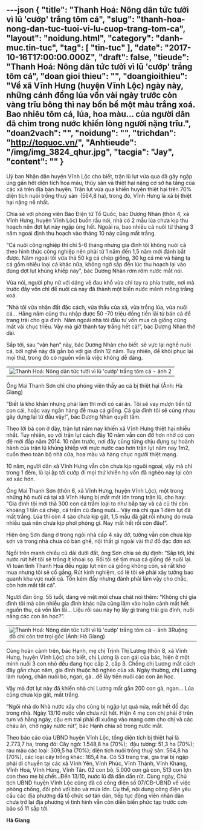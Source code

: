 ---json
{
    "title": "Thanh Hoá: Nông dân tức tưởi vì lũ 'cướp' trắng tôm cá",
    "slug": "thanh-hoa-nong-dan-tuc-tuoi-vi-lu-cuop-trang-tom-ca",
    "layout": "noidung.html",
    "category": "danh-muc.tin-tuc",
    "tag": [
        "tin-tuc"
    ],
    "date": "2017-10-16T17:00:00.000Z",
    "draft": false,
    "tieude": "Thanh Hoá: Nông dân tức tưởi vì lũ 'cướp' trắng tôm cá",
    "doan gioi thieu": "",
    "doangioithieu": "Về xã Vĩnh Hưng (huyện Vĩnh Lộc)  ngày này, những cánh đồng lúa vốn vài ngày trước còn vàng trĩu bông thì nay bốn bề một màu trắng xoá. Bao nhiêu tôm cá, lúa, hoa màu... của người dân đã chìm trong nước khiến lòng người nặng trĩu.",
    "doan2vach": "",
    "noidung": "",
    "trichdan": "http://toquoc.vn/",
    "Anhtieude": "/img/img_3824_qhur.jpg",
    "tacgia": "Jay",
    "__content__": ""
}
---
<p><span style="font-size:14px">Uỷ ban Nh&acirc;n d&acirc;n huyện Vĩnh Lộc cho biết, trận lũ lụt vừa qua đ&atilde; g&acirc;y ngập &uacute;ng gần hết diện t&iacute;ch hoa m&agrave;u, thủy sản v&agrave; thiệt hại nặng cơ sở hạ tầng của c&aacute;c x&atilde; tr&ecirc;n địa b&agrave;n huyện. Trận lụt vừa qua khiến huyện thiệt hại tr&ecirc;n 70% diện t&iacute;ch nu&ocirc;i trồng thuỷ sản&nbsp; (564,8 ha), trong đ&oacute;, Vĩnh Hưng l&agrave; x&atilde; bị thiệt hại nặng nề nhất.</span></p>

<p><span style="font-size:14px">Chia sẻ với ph&oacute;ng vi&ecirc;n B&aacute;o Điện tử Tổ Quốc, b&aacute;c Dương Nh&agrave;n (th&ocirc;n 4, x&atilde; Vĩnh Hưng, huyện Vĩnh Lộc) buồn rầu n&oacute;i, nh&agrave; c&oacute; 2 mẫu l&uacute;a chưa kịp thu hoạch n&ecirc;n đợt lụt n&agrave;y ngập &uacute;ng hết. Ngo&agrave;i ra, bao nhi&ecirc;u c&aacute; nu&ocirc;i từ th&aacute;ng 3 năm ngo&aacute;i định thu hoạch v&agrave;o th&aacute;ng 10 n&agrave;y cũng mất trắng.</span></p>

<p><span style="font-size:14px">&ldquo;C&aacute; nu&ocirc;i c&ocirc;ng nghiệp th&igrave; chỉ 5-6 th&aacute;ng nhưng gia đ&igrave;nh t&ocirc;i kh&ocirc;ng nu&ocirc;i c&aacute; theo h&igrave;nh thức c&ocirc;ng nghiệp n&ecirc;n phải từ 1 năm đến 1,5 năm mới đ&aacute;nh bắt được. Năm ngo&aacute;i t&ocirc;i vừa thả 50 kg c&aacute; ch&eacute;p giống, 30 kg c&aacute; m&egrave; v&agrave; h&agrave;ng tạ c&aacute; gồm nhiều loại c&aacute; kh&aacute;c nữa, kh&ocirc;ng ngờ sắp đến l&uacute;c thu hoạch lại v&agrave;o đ&uacute;ng đợt lụt khủng khiếp n&agrave;y&rdquo;, b&aacute;c Dương Nh&agrave;n rơm rớm nước mắt n&oacute;i.</span></p>

<p><span style="font-size:14px">Vừa n&oacute;i, người phụ nữ với d&aacute;ng vẻ đau khổ vừa chỉ tay ra ph&iacute;a trước, nơi m&agrave; trước đ&acirc;y vốn chỉ để nu&ocirc;i c&aacute; nay đ&atilde; th&agrave;nh một biển nước m&ecirc;nh m&ocirc;ng trắng xo&aacute;.</span></p>

<p><span style="font-size:14px">&ldquo;Nh&agrave; t&ocirc;i vừa nhận đất đặc c&aacute;ch, vừa thầu của x&atilde;, vừa trồng l&uacute;a, vừa nu&ocirc;i c&aacute;... Hằng năm cũng thu nhập được 50 -70 triệu đồng tiền l&atilde;i từ b&aacute;n c&aacute; để trang trải cho gia đ&igrave;nh. Năm ngo&aacute;i nh&agrave; t&ocirc;i đầu tư vốn mua c&aacute; giống cũng mất v&agrave;i chục triệu. Vậy m&agrave; giờ th&agrave;nh tay trắng hết cả!&rdquo;, b&aacute;c Dương Nh&agrave;n thở d&agrave;i.</span></p>

<p><span style="font-size:14px">Sắp tới, sau &ldquo;vận hạn&rdquo; n&agrave;y, b&aacute;c Dương Nh&agrave;n cho biết &nbsp;sẽ vực lại nghề nu&ocirc;i c&aacute;, bởi nghề n&agrave;y đ&atilde; gắn b&oacute; với gia đ&igrave;nh 12 năm. Tuy nhi&ecirc;n, để kh&ocirc;i phục lại mọi thứ, trong đ&oacute; c&oacute; nguồn vốn l&agrave; việc kh&ocirc;ng dễ d&agrave;ng.</span></p>

<table>
	<tbody>
		<tr>
			<td><span style="font-size:14px"><img alt="Thanh Hoá: Nông dân tức tưởi vì lũ 'cướp' trắng tôm cá - ảnh 2" src="http://image.toquoc.vn/w660/uploaded/quynhanh/2017_10_15/fullsizerender_11__xcxt.jpg" /></span></td>
		</tr>
	</tbody>
</table>

<p><span style="font-size:14px">&Ocirc;ng Mai Thanh Sơn chỉ cho ph&oacute;ng vi&ecirc;n thấy ao c&aacute; bị thiệt hại (Ảnh: H&agrave; Giang)</span></p>

<p><span style="font-size:14px">&ldquo;Biết l&agrave; kh&oacute; khăn nhưng phải l&agrave;m th&igrave; mới c&oacute; c&aacute;i ăn. T&ocirc;i sẽ vay mượn tiền từ con c&aacute;i, hoặc vay ng&acirc;n h&agrave;ng để mua c&aacute; giống. Cả gia đ&igrave;nh t&ocirc;i sẽ c&ugrave;ng nhau g&acirc;y dựng lại từ đầu vậy!&rdquo;, b&aacute;c Dương Nh&agrave;n quyết t&acirc;m.</span></p>

<p><span style="font-size:14px">Theo lời b&agrave; con ở đ&acirc;y, trận lụt năm nay khiến x&atilde; Vĩnh Hưng thiệt hại nhiều nhất. Tuy nhi&ecirc;n, so với trận lụt c&aacute;ch đ&acirc;y 10 năm vẫn c&ograve;n đỡ hơn nhờ c&oacute; con đ&ecirc; mới đắp năm 2014. 10 năm trước, nơi đ&acirc;y cũng từng chịu đựng sự ho&agrave;nh h&agrave;nh của trận lũ khủng khiếp với mực nước cao hơn trận lụt năm nay 1m2, cuốn theo to&agrave;n bộ nh&agrave; cửa, hoa m&agrave;u v&agrave; h&agrave;ng chục người thiệt mạng.</span></p>

<p><span style="font-size:14px">10 năm, người d&acirc;n x&atilde; Vĩnh Hưng vẫn c&ograve;n chưa kịp ngu&ocirc;i ngoai, vậy m&agrave; chỉ trong 1 đ&ecirc;m, lũ lại ập tới cướp đi mọi thứ khiến họ vốn đ&atilde; ngh&egrave;o nay lại c&ograve;n xơ x&aacute;c hơn.</span></p>

<p><span style="font-size:14px">&Ocirc;ng Mai Thanh Sơn (th&ocirc;n 6, x&atilde; Vĩnh Hưng, huyện Vĩnh Lộc), một trong những hộ nu&ocirc;i c&aacute; tại x&atilde; Vĩnh Hưng bị mất m&aacute;t lớn trong trận lũ, cho hay: &ldquo;Gia đ&igrave;nh t&ocirc;i mới thả 300 con c&aacute; trắm loại to như bắp tay v&agrave; c&aacute; cũ th&igrave; c&ograve;n khoảng 1 tấn c&aacute; ch&eacute;p, c&aacute; trắm cũ đang nu&ocirc;i... Vậy m&agrave; chỉ qua 1 đ&ecirc;m lụt đ&atilde; mất trắng. L&uacute;a th&igrave; c&ograve;n 4 s&agrave;o chưa kịp gặt, 1,5 mẫu đ&atilde; gặt rồi nhưng do mưa nhiều qu&aacute; n&ecirc;n chưa kịp phơi ph&oacute;ng g&igrave;. Nay mất hết rồi c&ograve;n đ&acirc;u!&rdquo;.</span></p>

<p><span style="font-size:14px">Hiện &ocirc;ng Sơn đang ở trong ng&ocirc;i nh&agrave; cấp 4 x&acirc;y dở, tường vẫn c&ograve;n chưa kịp sơn v&agrave; trong nh&agrave; chưa c&oacute; b&agrave;n ghế, nội thất g&igrave; ngo&agrave;i v&agrave;i thứ đồ đạc đơn sơ.</span></p>

<p><span style="font-size:14px">Ngồi tr&ecirc;n manh chiếu cũ dải dưới đất, &ocirc;ng Sơn chia sẻ dự định: &ldquo;Sắp tới, khi nước r&uacute;t hết t&ocirc;i sẽ trồng &iacute;t khoai sọ. Rồi t&ocirc;i sẽ t&igrave;m mua c&aacute; giống để nu&ocirc;i lại. V&igrave; to&agrave;n tỉnh Thanh Ho&aacute; đều ngập lụt n&ecirc;n c&aacute; giống kh&ocirc;ng c&ograve;n, sẽ rất kh&oacute; mua nhưng t&ocirc;i sẽ cố gắng. R&uacute;t kinh nghiệm, c&oacute; lẽ t&ocirc;i sẽ phải x&acirc;y tường bao quanh khu vực nu&ocirc;i c&aacute;. Tốn k&eacute;m đấy nhưng đ&agrave;nh phải l&agrave;m vậy cho chắc, c&ograve;n hơn mất tất cả&rdquo;.</span></p>

<p><span style="font-size:14px">Người đ&agrave;n &ocirc;ng &nbsp;55 tuổi, d&aacute;ng vẻ mệt mỏi chua ch&aacute;t n&oacute;i th&ecirc;m: &ldquo;Kh&ocirc;ng chỉ gia đ&igrave;nh t&ocirc;i m&agrave; c&ograve;n nhiều gia đ&igrave;nh kh&aacute;c nữa cũng l&acirc;m v&agrave;o ho&agrave;n cảnh mất hết nguồn thu, cả vốn lẫn l&atilde;i... Liệu rồi sau n&agrave;y họ lấy g&igrave; trang trải gia đ&igrave;nh, nu&ocirc;i nấng c&aacute;c con ăn học?&rdquo;.</span></p>

<table>
	<tbody>
		<tr>
			<td><span style="font-size:14px"><img alt="Thanh Hoá: Nông dân tức tưởi vì lũ 'cướp' trắng tôm cá - ảnh 3" src="http://image.toquoc.vn/w660/uploaded/quynhanh/2017_10_15/img_3820_yerh.jpg" />Ruộng đỗ chỉ c&ograve;n trơ trọi gốc (Ảnh: H&agrave; Giang)</span></td>
		</tr>
	</tbody>
</table>

<p><span style="font-size:14px">C&ugrave;ng ho&agrave;n cảnh tr&ecirc;n, b&aacute;c Hạnh, mẹ chị Trịnh Thị Lương (th&ocirc;n 8, x&atilde; Vĩnh Hưng, huyện Vĩnh Lộc) cho biết, chị Lương l&agrave; con g&aacute;i của b&aacute;c, hiện ở một m&igrave;nh nu&ocirc;i 3 con nhỏ đều đang học cấp 2, cấp 3. Chồng chị Lương mất c&aacute;ch đ&acirc;y gần chục năm, gia đ&igrave;nh thuộc hộ ngh&egrave;o của x&atilde;. Ng&agrave;y thường, chị Lương l&agrave;m ruộng, chăn nu&ocirc;i b&ograve;, ngan, g&agrave;...để lấy tiền nu&ocirc;i c&aacute;c con ăn học.&nbsp;</span></p>

<p><span style="font-size:14px">Vậy m&agrave; đợt lụt n&agrave;y đ&atilde; khiến nh&agrave; chị Lương mất gần 200 con g&agrave;, ngan... L&uacute;a cũng chưa kịp gặt, mất trắng.</span></p>

<p><span style="font-size:14px">&ldquo;Ng&ocirc;i nh&agrave; do Nh&agrave; nước x&acirc;y cho cũng bị ngập lụt qu&aacute; nửa, mất hết đồ đạc trong nh&agrave;. Ng&agrave;y 13/10 nước vẫn chưa r&uacute;t hết. Hiện 4 mẹ con chị phải ở tr&ecirc;n tum v&agrave; hằng ng&agrave;y, cậu em trai phải đi xuồng v&agrave;o mang cơm cho chị v&agrave; c&aacute;c ch&aacute;u ăn, chờ ng&agrave;y nước r&uacute;t&rdquo;, b&aacute;c Hạnh chia sẻ trong nước mắt.</span></p>

<p><span style="font-size:14px">Theo b&aacute;o c&aacute;o của UBND huyện Vĩnh Lộc, tổng diện t&iacute;ch bị thiệt hại l&agrave; 2.773,7 ha, trong đ&oacute;: C&acirc;y ng&ocirc;: 1.548,8 ha (70%);&nbsp; đậu tương: 51,3 ha (70%); rau m&agrave;u c&aacute;c loại: 309,5 ha (70%); diện t&iacute;ch nu&ocirc;i trồng thuỷ sản: 564,8 ha (70%), c&aacute;c loại c&acirc;y trồng kh&aacute;c: 165,4 ha. C&oacute; 53 trang trại, gia trại bị ngập phải di chuyển tại c&aacute;c x&atilde; Vĩnh Y&ecirc;n, Vĩnh Ph&uacute;c, Vĩnh Th&agrave;nh, Vĩnh Khang, Vĩnh Ho&agrave;, Vĩnh H&ugrave;ng, Vĩnh T&acirc;n. 02 con b&ograve;, 5.000 con g&agrave; con, 513 con lợn con theo mẹ bị chết...Đến 13/10, nước lũ đ&atilde; dần dần r&uacute;t. C&ugrave;ng ng&agrave;y, Chủ tịch UBND huyện Vĩnh Lộc cũng đ&atilde; c&oacute; c&ocirc;ng điện số 07/CĐ-UBND về việc ph&ograve;ng chống, đối ph&oacute; với b&atilde;o v&agrave; mưa lớn. Cụ thể, nội dung c&ocirc;ng điện y&ecirc;u cầu c&aacute;c địa phương đ&atilde; tổ chức sơ t&aacute;n d&acirc;n, tiếp tục động vi&ecirc;n nh&acirc;n d&acirc;n chưa trở lại địa phương v&igrave; t&igrave;nh h&igrave;nh vẫn c&ograve;n diễn biến phức tạp trước cơn b&atilde;o số 11 sắp tới.</span></p>

<p><span style="font-size:14px"><strong>H&agrave; Giang</strong></span></p>
